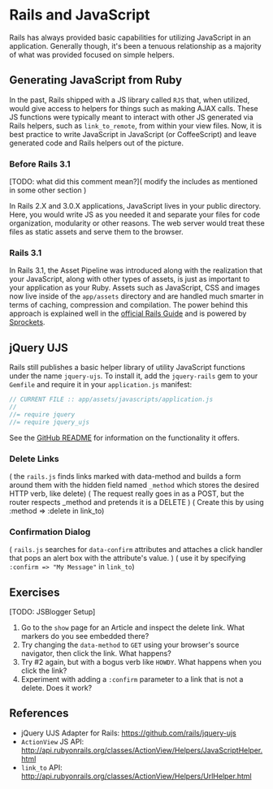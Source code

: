 # Rails and JavaScript

Rails has always provided basic capabilities for utilizing JavaScript in an application. Generally though, it's been a tenuous relationship as a majority of what was provided focused on simple helpers.

## Generating JavaScript from Ruby

In the past, Rails shipped with a JS library called `RJS` that, when utilized, would give access to helpers for things such as making AJAX calls. These JS functions were typically meant to interact with other JS generated via Rails helpers, such as `link_to_remote`, from within your view files. Now, it is best practice to write JavaScript in JavaScript (or CoffeeScript) and leave generated code and Rails helpers out of the picture.

### Before Rails 3.1

[TODO: what did this comment mean?]( modify the includes as mentioned in some other section )

In Rails 2.X and 3.0.X applications, JavaScript lives in your public directory. Here, you would write JS as you needed it and separate your files for code organization, modularity or other reasons. The web server would treat these files as static assets and serve them to the browser.

### Rails 3.1

In Rails 3.1, the Asset Pipeline was introduced along with the realization that your JavaScript, along with other types of assets, is just as important to your application as your Ruby. Assets such as JavaScript, CSS and images now live inside of the `app/assets` directory and are handled much smarter in terms of caching, compression and compilation. The power behind this approach is explained well in the [official Rails Guide](http://guides.rubyonrails.org/asset_pipeline.html) and is powered by [Sprockets](https://github.com/sstephenson/sprockets).

## jQuery UJS

Rails still publishes a basic helper library of utility JavaScript functions under the name `jquery-ujs`. To install it, add the `jquery-rails` gem to your `Gemfile` and require it in your `application.js` manifest:

```javascript
// CURRENT FILE :: app/assets/javascripts/application.js
//
//= require jquery
//= require jquery_ujs
```

See the [GitHub README](https://github.com/rails/jquery-ujs) for information on the functionality it offers.

### Delete Links

( the `rails.js` finds links marked with data-method and builds a form around them with the hidden field named `_method` which stores the desired HTTP verb, like delete)
( The request really goes in as a POST, but the router respects _method and pretends it is a DELETE )
( Create this by using :method => :delete in link_to)

### Confirmation Dialog

( `rails.js` searches for `data-confirm` attributes and attaches a click handler that pops an alert box with the attribute's value. )
( use it by specifying `:confirm => "My Message"` in `link_to`)

## Exercises

[TODO: JSBlogger Setup]

1. Go to the `show` page for an Article and inspect the delete link. What markers do you see embedded there?
2. Try changing the `data-method` to `GET` using your browser's source navigator, then click the link. What happens?
3. Try #2 again, but with a bogus verb like `HOWDY`. What happens when you click the link?
4. Experiment with adding a `:confirm` parameter to a link that is not a delete. Does it work?

## References

* jQuery UJS Adapter for Rails: https://github.com/rails/jquery-ujs
* `ActionView` JS API: http://api.rubyonrails.org/classes/ActionView/Helpers/JavaScriptHelper.html
* `link_to` API: http://api.rubyonrails.org/classes/ActionView/Helpers/UrlHelper.html
